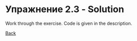 # Упражнение 2.3 - Solution

Work through the exercise. Code is given in the description.



[Back](ex2_3.md)
